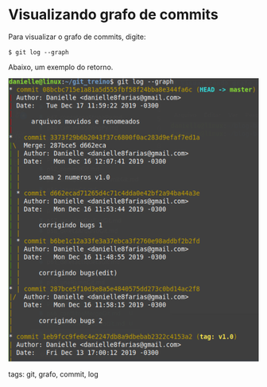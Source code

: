 # Visualizando grafo de commits

Para visualizar o grafo de commits, digite:
```
$ git log --graph
```
Abaixo, um exemplo do retorno.

![grafo commit](./img/grafoCommit.png)

tags: git, grafo, commit, log
